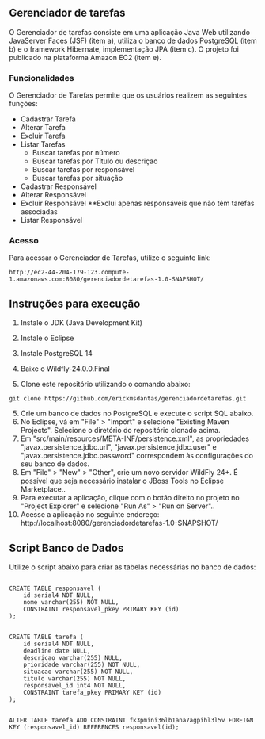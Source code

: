 ## Gerenciador de tarefas

O Gerenciador de tarefas consiste em uma aplicação Java Web utilizando JavaServer Faces (JSF) (item a), utiliza o banco de dados PostgreSQL (item b) e o framework Hibernate, implementação JPA (item c).
O projeto foi publicado na plataforma Amazon EC2 (item e).

### Funcionalidades

O Gerenciador de Tarefas permite que os usuários realizem as seguintes funções:

* Cadastrar Tarefa
* Alterar Tarefa
* Excluir Tarefa
* Listar Tarefas
    * Buscar tarefas por número
    * Buscar tarefas por Titulo ou descriçao
    * Buscar tarefas por responsável
    * Buscar tarefas por situação
* Cadastrar Responsável
* Alterar Responsável
* Excluir Responsável
**Exclui apenas responsáveis que não têm tarefas associadas
* Listar Responsável

### Acesso

Para acessar o Gerenciador de Tarefas, utilize o seguinte link:
```
http://ec2-44-204-179-123.compute-1.amazonaws.com:8080/gerenciadordetarefas-1.0-SNAPSHOT/
```

## Instruções para execução

1. Instale o JDK (Java Development Kit)
2. Instale o Eclipse
2. Instale PostgreSQL 14
3. Baixe o Wildfly-24.0.0.Final

4. Clone este repositório utilizando o comando abaixo:

```
git clone https://github.com/erickmsdantas/gerenciadordetarefas.git
```

5. Crie um banco de dados no PostgreSQL e execute o script SQL abaixo.
6. No Eclipse, vá em "File" > "Import" e selecione "Existing Maven Projects". Selecione o diretório do repositório clonado acima.
7. Em "src/main/resources/META-INF/persistence.xml", as propriedades "javax.persistence.jdbc.url", "javax.persistence.jdbc.user" e "javax.persistence.jdbc.password" correspondem às configurações do seu banco de dados.
8. Em "File" > "New" > "Other", crie um novo servidor WildFly 24+. É possível que seja necessário instalar o JBoss Tools no Eclipse Marketplace..
9. Para executar a aplicação, clique com o botão direito no projeto no "Project Explorer" e selecione "Run As" > "Run on Server"..
10. Acesse a aplicação no seguinte endereço: http://localhost:8080/gerenciadordetarefas-1.0-SNAPSHOT/

## Script Banco de Dados

Utilize o script abaixo para criar as tabelas necessárias no banco de dados:

```

CREATE TABLE responsavel (
	id serial4 NOT NULL,
	nome varchar(255) NOT NULL,
	CONSTRAINT responsavel_pkey PRIMARY KEY (id)
);


CREATE TABLE tarefa (
	id serial4 NOT NULL,
	deadline date NULL,
	descricao varchar(255) NULL,
	prioridade varchar(255) NOT NULL,
	situacao varchar(255) NOT NULL,
	titulo varchar(255) NOT NULL,
	responsavel_id int4 NOT NULL,
	CONSTRAINT tarefa_pkey PRIMARY KEY (id)
);


ALTER TABLE tarefa ADD CONSTRAINT fk3pmini36lb1ana7agpihl3l5v FOREIGN KEY (responsavel_id) REFERENCES responsavel(id);
```